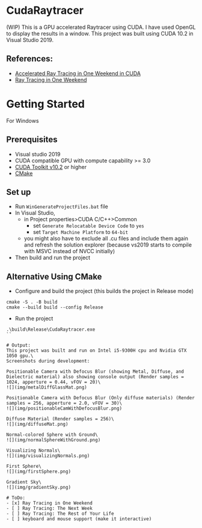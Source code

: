 # CudaRaytracer
(WIP) This is a GPU accelerated Raytracer using CUDA. I have used OpenGL to display the results in a window. This project was built using CUDA 10.2 in Visual Studio 2019.

## References:
* [Accelerated Ray Tracing in One Weekend in CUDA](https://developer.nvidia.com/blog/accelerated-ray-tracing-cuda/)
* [Ray Tracing in One Weekend](https://raytracing.github.io/books/RayTracingInOneWeekend.html)

# Getting Started
For Windows
## Prerequisites
* Visual studio 2019
* CUDA compatible GPU with compute capability >= 3.0
* [CUDA Toolkit v10.2](https://developer.nvidia.com/cuda-10.2-download-archive) or higher
* [CMake](https://cmake.org/download/)

## Set up
* Run ```WinGenerateProjectFiles.bat``` file
* In Visual Studio,
	* in Project properties>CUDA C/C++>Common
		* set ```Generate Relocatable Device Code``` to ```yes```
		* set ```Target Machine Platform``` to ```64-bit```
	* you might also have to exclude all .cu files and include them again and refresh the solution explorer (because vs2019 starts to compile with MSVC instead of NVCC initially)
* Then build and run the project

## Alternative Using CMake
* Configure and build the project (this builds the project in Release mode)
```
cmake -S . -B build
cmake --build build --config Release
```
* Run the project
```
.\build\Release\CudaRaytracer.exe
``

# Output:
This project was built and run on Intel i5-9300H cpu and Nvidia GTX 1050 gpu.\
Screenshots during development:

Positionable Camera with Defocus Blur (showing Metal, Diffuse, and Dielectric material) also showing console output (Render samples = 1024, apperture = 0.44, vFOV = 20)\
![](img/metalDiffGlassMat.png)

Positionable Camera with Defocus Blur (Only diffuse materials) (Render samples = 256, apperture = 2.0, vFOV = 30)\
![](img/positionableCamWithDefocusBlur.png)

Diffuse Material (Render samples = 256)\
![](img/diffuseMat.png)

Normal-colored Sphere with Ground\
![](img/normalSphereWithGround.png)

Visualizing Normals\
![](img/visualizingNormals.png)

First Sphere\
![](img/firstSphere.png)

Gradient Sky\
![](img/gradientSky.png)

# ToDo:
- [x] Ray Tracing in One Weekend
- [ ] Ray Tracing: The Next Week
- [ ] Ray Tracing: The Rest of Your Life
- [ ] keyboard and mouse support (make it interactive)